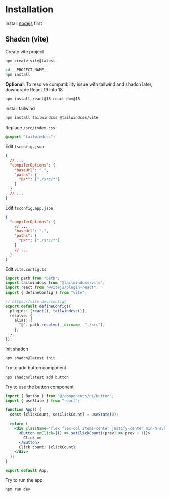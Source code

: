 # Installation

Install [nodejs](./nodejs.md#install-using-nvm) first

## Shadcn (vite)

Create vite project

```sh
npm create vite@latest

cd __PROJECT_NAME__
npm install
```

**Optional**: To resolve compatibility issue with tailwind and shadcn later, downgrade React 19 into 18

```sh
npm install react@18 react-dom@18
```

Install tailwind

```sh
npm install tailwindcss @tailwindcss/vite
```

Replace `/src/index.css`

```css
@import "tailwindcss";
```

Edit `tsconfig.json`

```json
{
  // ...
  "compilerOptions": {
    "baseUrl": ".",
    "paths": {
      "@/*": ["./src/*"]
    }
  }
  // ...
}
```

Edit `tsconfig.app.json`

```json
{
  "compilerOptions": {
    // ...
    "baseUrl": ".",
    "paths": {
      "@/*": ["./src/*"]
    }
    // ...
  }
}
```

Edit `vite.config.ts`

```ts
import path from "path";
import tailwindcss from "@tailwindcss/vite";
import react from "@vitejs/plugin-react";
import { defineConfig } from "vite";

// https://vite.dev/config/
export default defineConfig({
  plugins: [react(), tailwindcss()],
  resolve: {
    alias: {
      "@": path.resolve(__dirname, "./src"),
    },
  },
});
```

Init shadcn

```sh
npx shadcn@latest init
```

Try to add button component

```sh
npx shadcn@latest add button
```

Try to use the button component

```jsx
import { Button } from "@/components/ui/button";
import { useState } from "react";

function App() {
  const [clickCount, setClickCount] = useState(0);

  return (
    <div className="flex flex-col items-center justify-center min-h-svh">
      <Button onClick={() => setClickCount((prev) => prev + 1)}>
        Click me
      </Button>
      Click count: {clickCount}
    </div>
  );
}

export default App;
```

Try to run the app

```sh
npm run dev
```
